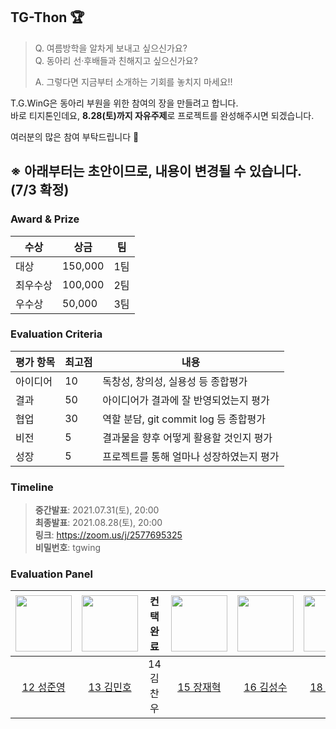 ## TG-Thon 🏆
> Q. 여름방학을 알차게 보내고 싶으신가요?  
> Q. 동아리 선·후배들과 친해지고 싶으신가요?  
>
> A. 그렇다면 지금부터 소개하는 기회를 놓치지 마세요!!  

T.G.WinG은 동아리 부원을 위한 참여의 장을 만들려고 합니다.  
바로 티지톤인데요, **8.28(토)까지 자유주제**로 프로젝트를 완성해주시면 되겠습니다.  

여러분의 많은 참여 부탁드립니다 🙏  

## ※ 아래부터는 초안이므로, 내용이 변경될 수 있습니다. (7/3 확정)

### Award & Prize
| 수상 | 상금 | 팀 |
| --- | --- | --- |
| 대상 | 150,000 | 1팀 |
| 최우수상 | 100,000 | 2팀 |
| 우수상 | 50,000 | 3팀 |

### Evaluation Criteria
| 평가 항목 | 최고점 | 내용 |
| --- | --- | --- |
| 아이디어 | 10 | 독창성, 창의성, 실용성 등 종합평가 |
| 결과 | 50 | 아이디어가 결과에 잘 반영되었는지 평가 |
| 협업 | 30 | 역할 분담, git commit log 등 종합평가 |
| 비전 | 5 | 결과물을 향후 어떻게 활용할 것인지 평가 |
| 성장 | 5 | 프로젝트를 통해 얼마나 성장하였는지 평가 |

### Timeline
> **중간발표**: 2021.07.31(토), 20:00  
> **최종발표**: 2021.08.28(토), 20:00  
> **링크**: https://zoom.us/j/2577695325  
> **비밀번호**: tgwing  


### Evaluation Panel
| [<img src="https://avatars.githubusercontent.com/u/16697306?v=4" width="90">](https://github.com/sungjunyoung) | [<img src="https://avatars.githubusercontent.com/u/19185689?v=4" width="90">](https://github.com/Crazy0416) | 컨택완료 | [<img src="https://avatars.githubusercontent.com/u/20368762?v=4" width="90">](https://github.com/khujay15) | [<img src="https://avatars.githubusercontent.com/u/20378368?v=4" width="90">](https://github.com/korkeep) | [<img src="https://avatars.githubusercontent.com/u/78679830?v=4" width="90">](https://github.com/woosung1223) | [<img src="https://avatars.githubusercontent.com/u/65337423?v=4" width="90">](https://github.com/dbwp031) |
| :---: | :---: | :---: | :---: | :---: | :---: | :---: |
| [12 성준영](https://github.com/sungjunyoung) | [13 김민호](https://github.com/Crazy0416) | 14 김찬우 | [15 장재혁](https://github.com/khujay15) | [16 김성수](https://github.com/korkeep) | [18 최우성](https://github.com/woosung1223) | [19 이유제](https://github.com/dbwp031) |
